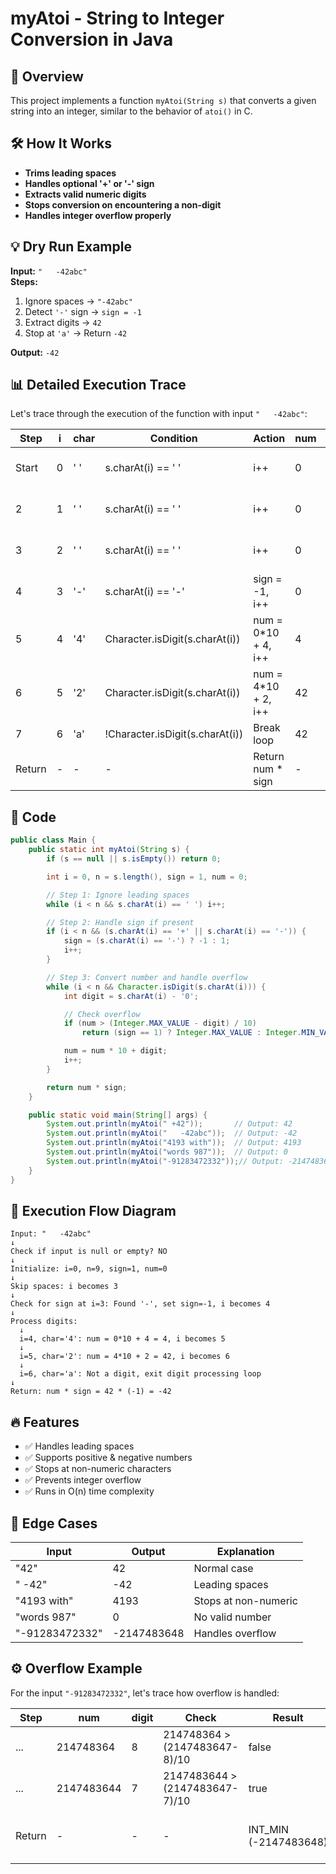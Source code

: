 # myAtoi - String to Integer Conversion in Java

## 🚀 Overview
This project implements a function `myAtoi(String s)` that converts a given string into an integer, similar to the behavior of `atoi()` in C.

## 🛠️ How It Works
- **Trims leading spaces**
- **Handles optional '+' or '-' sign**
- **Extracts valid numeric digits**
- **Stops conversion on encountering a non-digit**
- **Handles integer overflow properly**

## 💡 Dry Run Example
**Input:** `"   -42abc"`  
**Steps:**
1. Ignore spaces → `"-42abc"`
2. Detect `'-'` sign → `sign = -1`
3. Extract digits → `42`
4. Stop at `'a'` → Return `-42`

**Output:** `-42`

## 📊 Detailed Execution Trace

Let's trace through the execution of the function with input `"   -42abc"`:

| Step | i | char | Condition | Action | num | sign | Explanation |
|------|---|------|-----------|--------|-----|------|-------------|
| Start | 0 | ' ' | s.charAt(i) == ' ' | i++ | 0 | 1 | Skip leading space |
| 2 | 1 | ' ' | s.charAt(i) == ' ' | i++ | 0 | 1 | Skip leading space |
| 3 | 2 | ' ' | s.charAt(i) == ' ' | i++ | 0 | 1 | Skip leading space |
| 4 | 3 | '-' | s.charAt(i) == '-' | sign = -1, i++ | 0 | -1 | Detect negative sign |
| 5 | 4 | '4' | Character.isDigit(s.charAt(i)) | num = 0*10 + 4, i++ | 4 | -1 | Process first digit |
| 6 | 5 | '2' | Character.isDigit(s.charAt(i)) | num = 4*10 + 2, i++ | 42 | -1 | Process second digit |
| 7 | 6 | 'a' | !Character.isDigit(s.charAt(i)) | Break loop | 42 | -1 | Stop at non-digit |
| Return | - | - | - | Return num * sign | - | - | Final result: -42 |

## 📌 Code
```java
public class Main {
    public static int myAtoi(String s) {
        if (s == null || s.isEmpty()) return 0;

        int i = 0, n = s.length(), sign = 1, num = 0;

        // Step 1: Ignore leading spaces
        while (i < n && s.charAt(i) == ' ') i++;

        // Step 2: Handle sign if present
        if (i < n && (s.charAt(i) == '+' || s.charAt(i) == '-')) {
            sign = (s.charAt(i) == '-') ? -1 : 1;
            i++;
        }

        // Step 3: Convert number and handle overflow
        while (i < n && Character.isDigit(s.charAt(i))) {
            int digit = s.charAt(i) - '0';

            // Check overflow
            if (num > (Integer.MAX_VALUE - digit) / 10) 
                return (sign == 1) ? Integer.MAX_VALUE : Integer.MIN_VALUE;

            num = num * 10 + digit;
            i++;
        }

        return num * sign;
    }

    public static void main(String[] args) {
        System.out.println(myAtoi(" +42"));       // Output: 42
        System.out.println(myAtoi("   -42abc"));  // Output: -42
        System.out.println(myAtoi("4193 with"));  // Output: 4193
        System.out.println(myAtoi("words 987"));  // Output: 0
        System.out.println(myAtoi("-91283472332"));// Output: -2147483648
    }
}
```

## 🔄 Execution Flow Diagram

```
Input: "   -42abc"
↓
Check if input is null or empty? NO
↓
Initialize: i=0, n=9, sign=1, num=0
↓
Skip spaces: i becomes 3
↓
Check for sign at i=3: Found '-', set sign=-1, i becomes 4
↓
Process digits:
  ↓
  i=4, char='4': num = 0*10 + 4 = 4, i becomes 5
  ↓
  i=5, char='2': num = 4*10 + 2 = 42, i becomes 6
  ↓
  i=6, char='a': Not a digit, exit digit processing loop
↓
Return: num * sign = 42 * (-1) = -42
```

## 🔥 Features
- ✅ Handles leading spaces
- ✅ Supports positive & negative numbers
- ✅ Stops at non-numeric characters
- ✅ Prevents integer overflow
- ✅ Runs in O(n) time complexity

## 📌 Edge Cases

| Input | Output | Explanation |
|-------|--------|-------------|
| "42" | 42 | Normal case |
| " -42" | -42 | Leading spaces |
| "4193 with" | 4193 | Stops at non-numeric |
| "words 987" | 0 | No valid number |
| "-91283472332" | -2147483648 | Handles overflow |

## ⚙️ Overflow Example

For the input `"-91283472332"`, let's trace how overflow is handled:

| Step | num | digit | Check | Result | Explanation |
|------|-----|-------|-------|--------|-------------|
| ... | 214748364 | 8 | 214748364 > (2147483647-8)/10 | false | No overflow yet |
| ... | 2147483644 | 7 | 2147483644 > (2147483647-7)/10 | true | Overflow detected |
| Return | - | - | - | INT_MIN (-2147483648) | Return MIN_VALUE since sign is negative |